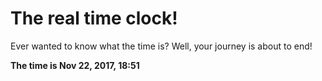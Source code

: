# The real time clock!

Ever wanted to know what the time is? Well, your journey is about to end!

**The time is Nov 22, 2017, 18:51**